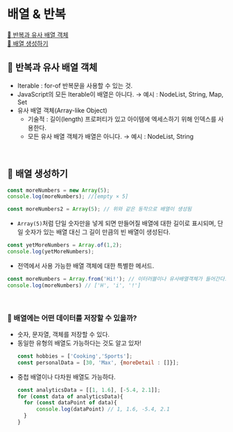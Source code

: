# 배열 & 반복

[📌 반복과 유사 배열 객체](#📌-반복과-유사-배열-객체)<br>
[📌 배열 생성하기](#📌-배열-생성하기)<br>

## 📌 반복과 유사 배열 객체
* Iterable : for-of 반복문을 사용할 수 있는 것.
* JavaScript의 모든 Iterable이 배열은 아니다. &rarr; 예시 : NodeList, String, Map, Set
* 유사 배열 객체(Array-like Object)
  * 기술적 : 길이(length) 프로퍼티가 있고 아이템에 엑세스하기 위해 인덱스를 사용한다.
  * 모든 유사 배열 객체가 배열은 아니다. &rarr; 예시 : NodeList, String
<br>

## 📌 배열 생성하기
```javascript
const moreNumbers = new Array(5);
console.log(moreNumbers); //[empty × 5] 

const moreNumbers2 = Array(5); // 위와 같은 동작으로 배열이 생성됨
```
* `Array(5)`처럼 단일 숫자만을 넣게 되면 만들어질 배열에 대한 길이로 표시되며, 단일 숫자가 있는 배열 대신 그 길이 만큼의 빈 배열이 생성된다.

```javascript
const yetMoreNumbers = Array.of(1,2);
console.log(yetMoreNumbers);
```
* 전역에서 사용 가능한 배열 객체에 대한 특별한 메서드.

```javascript
const moreNumbers = Array.from('Hi!'); // 이터러블이나 유사배열객체가 들어간다.
console.log(moreNumbers) // ['H', 'i', '!']
```
<br>

### 📖 배열에는 어떤 데이터를 저장할 수 있을까?
* 숫자, 문자열, 객체를 저장할 수 있다. 
* 동일한 유형의 배열도 가능하다는 것도 알고 있자!
  ```javascript
  const hobbies = ['Cooking','Sports'];
  const personalData = [30, 'Max', {moreDetail : []}];
  ```
* 중첩 배열이나 다차원 배열도 가능하다.
  ```javascript
  const analyticsData = [[1, 1.6], [-5.4, 2.1]];
  for (const data of analyticsData){
    for (const dataPoint of data){
        console.log(dataPoint) // 1, 1.6, -5.4, 2.1
    }
  }
  ```